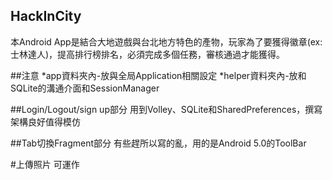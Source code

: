 ## HackInCity
本Android App是結合大地遊戲與台北地方特色的產物，玩家為了要獲得徽章(ex:士林達人)，提高排行榜排名，必須完成多個任務，審核通過才能獲得。

##注意
*app資料夾內-放與全局Application相關設定
*helper資料夾內-放和SQLite的溝通介面和SessionManager

##Login/Logout/sign up部分
用到Volley、SQLite和SharedPreferences，撰寫架構良好值得模仿

##Tab切換Fragment部分
有些趕所以寫的亂，用的是Android 5.0的ToolBar

#上傳照片
可運作

